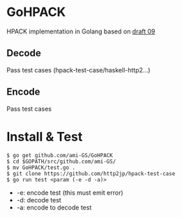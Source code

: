 GoHPACK
=======

HPACK implementation in Golang based on [draft 09](http://tools.ietf.org/html/draft-ietf-httpbis-header-compression-09 "draft 09")

## Decode
Pass test cases (hpack-test-case/haskell-http2...)

## Encode
Pass test cases

# Install & Test
```
$ go get github.com/ami-GS/GoHPACK
$ cd $GOPATH/src/github.com/ami-GS/
$ mv GoHPACK/test.go .
$ git clone https://github.com/http2jp/hpack-test-case
$ go run test <param (-e -d -a)>
```
* -e: encode test (this must emit error)
* -d: decode test
* -a: encode to decode test